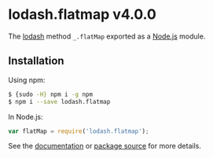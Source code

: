 # lodash.flatmap v4.0.0

The [lodash](https://lodash.com/) method `_.flatMap` exported as a [Node.js](https://nodejs.org/) module.

## Installation

Using npm:
```bash
$ {sudo -H} npm i -g npm
$ npm i --save lodash.flatmap
```

In Node.js:
```js
var flatMap = require('lodash.flatmap');
```

See the [documentation](https://lodash.com/docs#flatMap) or [package source](https://github.com/lodash/lodash/blob/4.0.0-npm-packages/lodash.flatmap) for more details.
